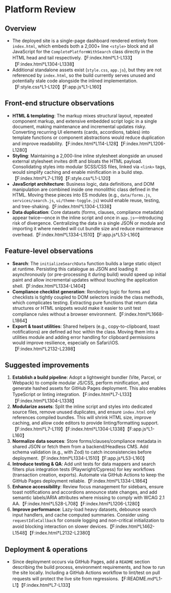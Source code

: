 # Platform Review

## Overview
- The deployed site is a single-page dashboard rendered entirely from `index.html`, which embeds both a 2,000+ line `<style>` block and all JavaScript for the `CompletePlatformWithSearch` class directly in the HTML head and tail respectively.【F:index.html†L1-L133】【F:index.html†L1304-L1338】
- Additional standalone assets exist (`style.css`, `app.js`), but they are not referenced by `index.html`, so the build currently serves unused and potentially stale code alongside the inlined implementation.【F:style.css†L1-L120】【F:app.js†L1-L160】

## Front-end structure observations
- **HTML & templating**: The markup mixes structural layout, repeated component markup, and extensive embedded script logic in a single document, making maintenance and incremental updates risky. Converting recurring UI elements (cards, accordions, tables) into template functions or component abstractions would reduce duplication and improve readability.【F:index.html†L114-L128】【F:index.html†L1206-L1280】
- **Styling**: Maintaining a 2,000-line inline stylesheet alongside an unused external stylesheet invites drift and bloats the HTML payload. Consolidating styles into modular SCSS/CSS files, linked via `<link>` tags, would simplify caching and enable minification in a build step.【F:index.html†L7-L119】【F:style.css†L1-L120】
- **JavaScript architecture**: Business logic, data definitions, and DOM manipulation are combined inside one monolithic class defined in the HTML. Moving these pieces into ES modules (e.g., `data/forms.js`, `services/search.js`, `ui/theme-toggle.js`) would enable reuse, testing, and tree-shaking.【F:index.html†L1304-L1338】
- **Data duplication**: Core datasets (forms, clauses, compliance metadata) appear twice—once in the inline script and once in `app.js`—introducing risk of divergence. Centralizing the data in a single JSON or module and importing it where needed will cut bundle size and reduce maintenance overhead.【F:index.html†L1334-L1510】【F:app.js†L53-L160】

## Feature-level observations
- **Search**: The `initializeSearchData` function builds a large static object at runtime. Persisting this catalogue as JSON and loading it asynchronously (or pre-processing it during build) would speed up initial paint and allow incremental updates without touching the application shell.【F:index.html†L1334-L1404】
- **Compliance checklist generation**: Rendering logic for forms and checklists is tightly coupled to DOM selectors inside the class methods, which complicates testing. Extracting pure functions that return data structures or HTML snippets would make it easier to unit test compliance rules without a browser environment.【F:index.html†L1668-L1864】
- **Export & toast utilities**: Shared helpers (e.g., copy-to-clipboard, toast notifications) are defined ad hoc within the class. Moving them into a utilities module and adding error handling for clipboard permissions would improve resilience, especially on Safari/iOS.【F:index.html†L2132-L2398】

## Suggested improvements
1. **Establish a build pipeline**: Adopt a lightweight bundler (Vite, Parcel, or Webpack) to compile modular JS/CSS, perform minification, and generate hashed assets for GitHub Pages deployment. This also enables TypeScript or linting integration.【F:index.html†L7-L133】【F:index.html†L1304-L1338】
2. **Modularize assets**: Split the inline script and styles into dedicated source files, remove unused duplicates, and ensure `index.html` only references compiled bundles. This will shrink HTML size, improve caching, and allow code editors to provide linting/formatting support.【F:index.html†L7-L119】【F:index.html†L1304-L1338】【F:app.js†L1-L160】
3. **Normalize data sources**: Store forms/clauses/compliance metadata in shared JSON or fetch them from a backend/Headless CMS. Add schema validation (e.g., with Zod) to catch inconsistencies before deployment.【F:index.html†L1334-L1510】【F:app.js†L53-L160】
4. **Introduce testing & QA**: Add unit tests for data mappers and search filters plus integration tests (Playwright/Cypress) for key workflows (transaction creation, exports). Automate via GitHub Actions to keep the GitHub Pages deployment reliable.【F:index.html†L1334-L1864】
5. **Enhance accessibility**: Review focus management for sidebars, ensure toast notifications and accordions announce state changes, and add semantic labels/ARIA attributes where missing to comply with WCAG 2.1 AA.【F:index.html†L528-L708】【F:index.html†L1206-L1280】
6. **Improve performance**: Lazy-load heavy datasets, debounce search input handlers, and cache computed summaries. Consider using `requestIdleCallback` for console logging and non-critical initialization to avoid blocking interaction on slower devices.【F:index.html†L1462-L1548】【F:index.html†L2132-L2380】

## Deployment & operations
- Since deployment occurs via GitHub Pages, add a `README` section describing the build process, environment requirements, and how to run the site locally. Including a GitHub Actions workflow to lint/test on pull requests will protect the live site from regressions.【F:README.md†L1-L1】【F:index.html†L7-L133】
